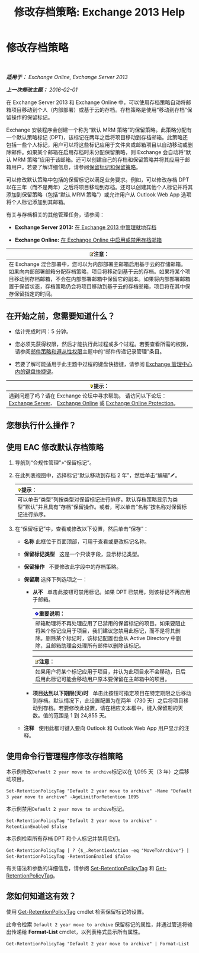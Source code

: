 ﻿---
title: '修改存档策略: Exchange 2013 Help'
TOCTitle: 修改存档策略
ms:assetid: 1e3002c2-801a-43ea-ae00-52ab34d76b9c
ms:mtpsurl: https://technet.microsoft.com/zh-cn/library/Hh529919(v=EXCHG.150)
ms:contentKeyID: 50490026
ms.date: 01/11/2018
mtps_version: v=EXCHG.150
ms.translationtype: HT
---

# 修改存档策略

 

_**适用于：** Exchange Online, Exchange Server 2013_

_**上一次修改主题：** 2016-02-01_

在 Exchange Server 2013 和 Exchange Online 中，可以使用存档策略自动将邮箱项目移动到个人（内部部署）或基于云的存档。存档策略是使用“移动到存档”保留操作的保留标记。

Exchange 安装程序会创建一个称为“默认 MRM 策略”的保留策略。此策略分配有一个默认策略标记 (DPT)，该标记在两年之后将项目移动到存档邮箱。此策略还包括一些个人标记，用户可以将这些标记应用于文件夹或邮箱项目以自动移动或删除邮件。如果某个邮箱在启用存档时未分配保留策略，则 Exchange 会自动将“默认 MRM 策略”应用于该邮箱。还可以创建自己的存档和保留策略并将其应用于邮箱用户。若要了解详细信息，请参阅[保留标记和保留策略](retention-tags-and-retention-policies-exchange-2013-help.md)。

可以修改默认策略中包括的保留标记以满足业务要求。例如，可以修改存档 DPT 以在三年（而不是两年）之后将项目移动到存档。还可以创建其他个人标记并将其添加到保留策略（包括“默认 MRM 策略”）或允许用户从 Outlook Web App 选项将个人标记添加到其邮箱。

有关与存档相关的其他管理任务，请参阅：

  - **Exchange Server 2013:**  [在 Exchange 2013 中管理就地存档](manage-in-place-archives-in-exchange-2013-exchange-2013-help.md)

  - **Exchange Online:**  [在 Exchange Online 中启用或禁用存档邮箱](https://technet.microsoft.com/zh-cn/library/jj984357\(v=exchg.150\))

<table>
<thead>
<tr class="header">
<th><img src="images/Bb124558.note(EXCHG.150).gif" title="注意" alt="注意" />注意：</th>
</tr>
</thead>
<tbody>
<tr class="odd">
<td>在 Exchange 混合部署中，您可以为内部部署主邮箱启用基于云的存储邮箱。如果向内部部署邮箱分配存档策略，项目将移动到基于云的存档。如果将某个项目移动到存档邮箱，不会在内部部署邮箱中保留它的副本。如果将内部部署邮箱置于保留状态，存档策略仍会将项目移动到基于云的存档邮箱，项目将在其中保存保留指定的时间。</td>
</tr>
</tbody>
</table>


## 在开始之前，您需要知道什么？

  - 估计完成时间：5 分钟。

  - 您必须先获得权限，然后才能执行此过程或多个过程。若要查看所需的权限，请参阅[邮件策略和遵从性权限](messaging-policy-and-compliance-permissions-exchange-2013-help.md)主题中的“邮件传递记录管理”条目。

  - 若要了解可能适用于此主题中过程的键盘快捷键，请参阅 [Exchange 管理中心内的键盘快捷键](keyboard-shortcuts-in-the-exchange-admin-center-exchange-online-protection-help.md)。

<table>
<thead>
<tr class="header">
<th><img src="images/Bb124558.tip(EXCHG.150).gif" title="提示" alt="提示" />提示：</th>
</tr>
</thead>
<tbody>
<tr class="odd">
<td>遇到问题了吗？请在 Exchange 论坛中寻求帮助。 请访问以下论坛：<a href="https://go.microsoft.com/fwlink/p/?linkid=60612">Exchange Server</a>、 <a href="https://go.microsoft.com/fwlink/p/?linkid=267542">Exchange Online</a> 或 <a href="https://go.microsoft.com/fwlink/p/?linkid=285351">Exchange Online Protection</a>。</td>
</tr>
</tbody>
</table>


## 您想执行什么操作？

## 使用 EAC 修改默认存档策略

1.  导航到“合规性管理”\>“保留标记”。

2.  在此列表视图中，选择标记“默认移动到存档 2 年”，然后单击“编辑”![编辑图标](images/Bb124582.6f53ccb2-1f13-4c02-bea0-30690e6ea71d(EXCHG.150).gif "编辑图标")。
    
    <table>
    <thead>
    <tr class="header">
    <th><img src="images/Bb124558.tip(EXCHG.150).gif" title="提示" alt="提示" />提示：</th>
    </tr>
    </thead>
    <tbody>
    <tr class="odd">
    <td>可以单击“类型”列按类型对保留标记进行排序。默认存档策略显示为类型“默认”并且具有“存档”保留操作。或者，可以单击“名称”按名称对保留标记进行排序。</td>
    </tr>
    </tbody>
    </table>


3.  在“保留标记”中，查看或修改以下设置，然后单击“保存”：
    
      - **名称** 此框位于页面顶部，可用于查看或更改标记名称。
    
      - **保留标记类型**   这是一个只读字段，显示标记类型。
    
      - **保留操作**   不要修改此字段中的存档策略。
    
      - **保留期** 选择下列选项之一：
        
          - **从不**   单击此按钮可禁用标记。如果 DPT 已禁用，则该标记不再应用于邮箱。
            
            <table>
            <thead>
            <tr class="header">
            <th><img src="images/Bb124558.important(EXCHG.150).gif" title="重要说明" alt="重要说明" />重要说明：</th>
            </tr>
            </thead>
            <tbody>
            <tr class="odd">
            <td>邮箱助理将不再处理应用了已禁用的保留标记的项目。如果要阻止将某个标记应用于项目，我们建议您禁用此标记，而不是将其删除。删除某个标记时，该标记配置也会从 Active Directory 中删除，且邮箱助理会处理所有邮件以删除该标记。</td>
            </tr>
            </tbody>
            </table>
            
            <table>
            <thead>
            <tr class="header">
            <th><img src="images/Bb124558.note(EXCHG.150).gif" title="注意" alt="注意" />注意：</th>
            </tr>
            </thead>
            <tbody>
            <tr class="odd">
            <td>如果用户将某个标记应用于项目，并认为此项目永不会移动，日后启用此标记可能会移动用户原本要保留在主邮箱中的项目。</td>
            </tr>
            </tbody>
            </table>
        
          - **项目达到以下期限(天)时**   单击此按钮可指定项目在特定期限之后移动到存档。默认情况下，此设置配置为在两年（730 天）之后将项目移动到存档。若要修改此设置，请在相应文本框中，键入保留期的天数。值的范围是 1 到 24,855 天。
    
      - **注释**   使用此框可键入要向 Outlook 和 Outlook Web App 用户显示的注释。

## 使用命令行管理程序修改存档策略

本示例修改`Default 2 year move to archive`标记以在 1,095 天（3 年）之后移动项目。

    Set-RetentionPolicyTag "Default 2 year move to archive" -Name "Default 3 year move to archive" -AgeLimitForRetention 1095

本示例禁用`Default 2 year move to archive`标记。

    Set-RetentionPolicyTag "Default 2 year move to archive" -RetentionEnabled $false

本示例检索所有存档 DPT 和个人标记并禁用它们。

    Get-RetentionPolicyTag | ? {$_.RetentionAction -eq "MoveToArchive"} | Set-RetentionPolicyTag -RetentionEnabled $false

有关语法和参数的详细信息，请参阅 [Set-RetentionPolicyTag](https://technet.microsoft.com/zh-cn/library/dd298042\(v=exchg.150\)) 和 [Get-RetentionPolicyTag](https://technet.microsoft.com/zh-cn/library/dd298009\(v=exchg.150\))。

## 您如何知道这有效？

使用 [Get-RetentionPolicyTag](https://technet.microsoft.com/zh-cn/library/dd298009\(v=exchg.150\)) cmdlet 检索保留标记的设置。

此命令检索 `Default 2 year move to archive` 保留标记的属性，并通过管道将输出传递给 **Format-List** cmdlet，以列表格式显示所有属性。

    Get-RetentionPolicyTag "Default 2 year move to archive" | Format-List

